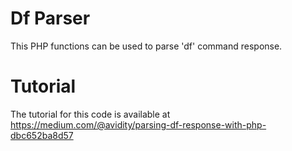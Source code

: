 # Df Parser
This PHP functions can be used to parse 'df' command response.

# Tutorial
The tutorial for this code is available at https://medium.com/@avidity/parsing-df-response-with-php-dbc652ba8d57
